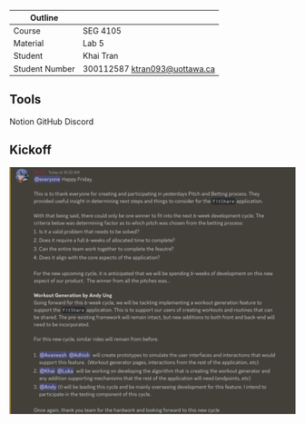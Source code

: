 | Outline        |                               |
| -------------- | ----------------------------- |
| Course         | SEG 4105                      |
| Material       | Lab 5                         |
| Student        | Khai Tran                     |
| Student Number | 300112587 ktran093@uottawa.ca |

## Tools

Notion
GitHub
Discord

## Kickoff

![Alt text](image.png)
